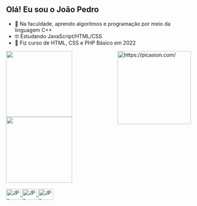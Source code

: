 ## Olá! Eu sou o João Pedro
  
 - 🤖 Na faculdade, aprendo algoritmos e programação por meio da linguagem C++ 
 - 🤓 Estudando JavaScript/HTML/CSS
 - 📖 Fiz curso de HTML, CSS e PHP Básico em 2022

<img align="right" src="https://i.picasion.com/pic92/287cafeb7fae899dc74d6b5f56502a5e.gif" width="200" height="200" border="0" alt="https://picasion.com/"/>

  <div>
    <a href="https://github.com/JoaoPedroVieira1">
      <img height="180em" src="https://github-readme-stats.vercel.app/api?username=joaopedrovieira&show_icons=true&theme=dark&include_all_commits=true&count_private=true"/>
    <img height="180em" src="https://github-readme-stats.vercel.app/api/top-langs/?username=joaopedrovieira&layout=compact&langs_count=16&theme=dark"/>
  </div>
  
  <div style="display: inline_block"><br>
    <img align="center" alt="JP-HTML" height="30" width="40" src="https://cdn.jsdelivr.net/gh/devicons/devicon/icons/html5/html5-original.svg"/>
    <img align="center" alt="JP-HTML" height="30" width="40" src="https://cdn.jsdelivr.net/gh/devicons/devicon/icons/css3/css3-original.svg"/>
    <img align="center" alt="JP-HTML" height="30" width="40" src="https://cdn.jsdelivr.net/gh/devicons/devicon/icons/javascript/javascript-original.svg"/>
  </div>
